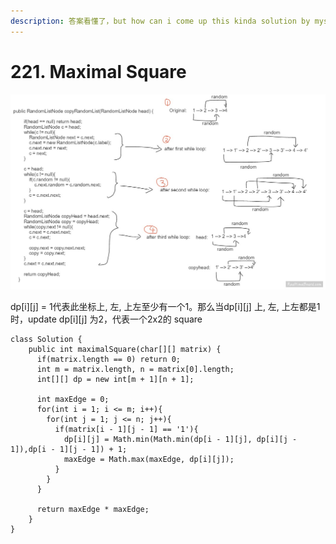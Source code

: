 ```yaml
---
description: 答案看懂了，but how can i come up this kinda solution by myself?
---
```


# 221. Maximal Square

![](<../../.gitbook/assets/image (40).png>)

dp\[i]\[j] = 1代表此坐标上, 左, 上左至少有一个1。那么当dp\[i]\[j] 上, 左, 上左都是1时，update dp\[i]\[j] 为2，代表一个2x2的 square

```
class Solution {
    public int maximalSquare(char[][] matrix) {
      if(matrix.length == 0) return 0;
      int m = matrix.length, n = matrix[0].length;
      int[][] dp = new int[m + 1][n + 1];
   
      int maxEdge = 0;      
      for(int i = 1; i <= m; i++){
        for(int j = 1; j <= n; j++){
          if(matrix[i - 1][j - 1] == '1'){
            dp[i][j] = Math.min(Math.min(dp[i - 1][j], dp[i][j - 1]),dp[i - 1][j - 1]) + 1;
            maxEdge = Math.max(maxEdge, dp[i][j]);
          }
        }
      }
      
      return maxEdge * maxEdge;  
    }
}
```
